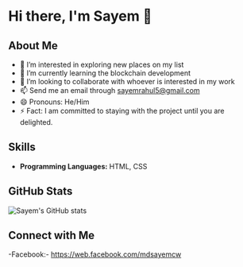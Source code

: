 # Hi there, I'm Sayem 👋

## About Me
<!-- - 🔭 I’m currently working on [Your Project/Company] -->
- 👀 I’m interested in exploring new places on my list
- 🌱 I’m currently learning the blockchain development
- 💞️ I’m looking to collaborate with whoever is interested in my work
- 📫 Send me an email through sayemrahul5@gmail.com
- 😄 Pronouns: He/Him
- ⚡ Fact:  I am committed to staying with the project until you are delighted.


## Skills
- **Programming Languages:** HTML, CSS
<!--  - **Frameworks and Libraries:** [List of frameworks and libraries you use]
- **Tools and Platforms:** [List of tools and platforms you work with] -->

<!-- ## Projects
Here are a few projects I've worked on:
- [Project 1](link_to_project_1): Brief description of what this project does.
- [Project 2](link_to_project_2): Brief description of what this project does.
- [Project 3](link_to_project_3): Brief description of what this project does. -->

## GitHub Stats

![Sayem's GitHub stats](https://github-readme-stats.vercel.app/api?username=sayem2000&show_icons=true&theme=radical)

## Connect with Me

-Facebook:- https://web.facebook.com/mdsayemcw
<!-- [LinkedIn](link_to_linkedin_profile)
- [Twitter](link_to_twitter_profile)
- [Website/Blog](link_to_website_or_blog) -->
